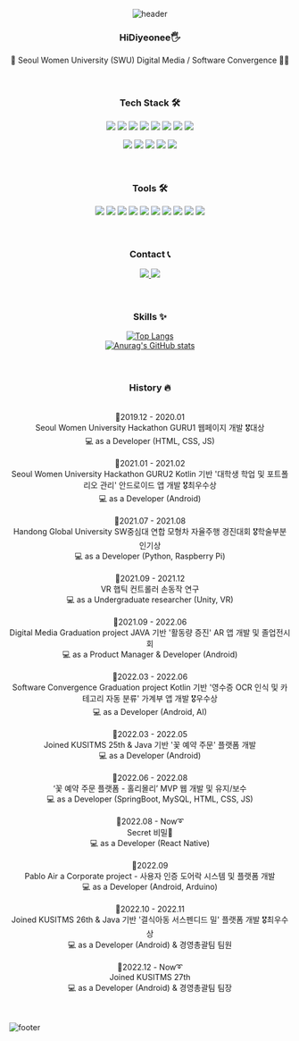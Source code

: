 <div align="center">

![header](https://capsule-render.vercel.app/api?type=waving&color=FD058B&height=200&section=header&text=Lee%20%20Jihyeon%20&fontAlign=50&fontAlignY=40&fontSize=50&fontColor=ffffff)

  
### HiDiyeonee🖐️

🏫 Seoul Women University (SWU) Digital Media / Software Convergence 👩‍💻
<br>
<br>
<br>

### Tech Stack 🛠️
<img src="https://img.shields.io/badge/Kotlin-7F52FF?style=flat-square&logo=Kotlin&logoColor=white"/> 
<img src="https://img.shields.io/badge/Java-007396?style=flat-square&logo=Java&logoColor=white"/> 
<img src="https://img.shields.io/badge/C-A8B9CC?style=flat-square&logo=C&logoColor=black"/>     
<img src="https://img.shields.io/badge/c++-00599C?style=flat-square&logo=c%2B%2B&logoColor=white">
<img src="https://img.shields.io/badge/Python-3776AB?style=flat-square&logo=Python&logoColor=white"/> 
<img src="https://img.shields.io/badge/JavaScript-F7DF1E?style=flat-square&logo=JavaScript&logoColor=black"/>
<img src="https://img.shields.io/badge/React Native-61DAFB?style=flat-square&logo=React&logoColor=black"/>
<img src="https://img.shields.io/badge/Spring Boot-6DB33F?style=flat-square&logo=Spring Boot&logoColor=white"/>  <p>
<img src="https://img.shields.io/badge/linux-FCC624?style=flat-square&logo=linux&logoColor=black">
<img src="https://img.shields.io/badge/MySQL-4479A1?style=flat-square&logo=MySQL&logoColor=white"/>
<img src="https://img.shields.io/badge/firebase-FFCA28?style=flat-squaree&logo=firebase&logoColor=white">
<img src="https://img.shields.io/badge/HTML5-E34F26?style=flat-square&logo=HTML5&logoColor=white"/>
<img src="https://img.shields.io/badge/CSS3-1572B6?style=flat-square&logo=CSS3&logoColor=white"/>
<br>
<br>
<br>
  
### Tools 🛠️
<img src="https://img.shields.io/badge/VSCode-007ACC?style=flat-square&logo=Visual Studio Code&logoColor=white"/>
<img src="https://img.shields.io/badge/Eclipse IDE-2C2255?style=flat-square&logo=Eclipse IDE&logoColor=white"/>
<img src="https://img.shields.io/badge/PyCharm-000000?style=flat-square&logo=PyCharm&logoColor=white"/>
<img src="https://img.shields.io/badge/IntelliJ IDEA-000000?style=flat-square&logo=IntelliJ IDEA&logoColor=white"/>
<img src="https://img.shields.io/badge/Android Studio-3DDC84?style=flat-square&logo=Android Studio&logoColor=white"/>
<img src="https://img.shields.io/badge/GitHub-000000?style=flat-square&logo=GitHub&logoColor=white"/>
<img src="https://img.shields.io/badge/Slack-4A154B?style=flat-square&logo=Slack&logoColor=white"/>
<img src="https://img.shields.io/badge/Notion-000000?style=flat-square&logo=Notion&logoColor=white"/>
<img src ="https://img.shields.io/badge/Figma-black?style=flat-square&logo=Figma&logoColor=white" />
<img src ="https://img.shields.io/badge/Photoshop-blue?style=flat-square&logo=Adobe Photoshop&logoColor=white" /><br/>
<br>
<br>
  
### Contact 📞
<a href = "https://www.instagram.com/dihyeonee/"><img src="https://img.shields.io/badge/instagram-purple?style=flat-square&logo=Instagram&logoColor=white"/>
<a href = "https://velog.io/@leejihyeon240"><img src="https://img.shields.io/badge/Blog-orange?style=flat-square&logo=Blogger&logoColor=white"/></a>
<br>
<br>
<br>

### Skills ✨

[![Top Langs](https://github-readme-stats.vercel.app/api/top-langs/?username=leejihyeon240&layout=compact)](https://github.com/leejihyeon240/github-readme-stats)
<br>
[![Anurag's GitHub stats](https://github-readme-stats.vercel.app/api?username=leejihyeon240)](https://github.com/leejihyeon240/github-readme-stats)<br>
<br>
<br>

### History 🔥
<br>
📌2019.12 - 2020.01 <br> Seoul Women University Hackathon GURU1 웹페이지 개발 🎖️대상 <br> 💻 as a Developer (HTML, CSS, JS)
<br>
<br>
📌2021.01 - 2021.02 <br> Seoul Women University Hackathon GURU2 Kotlin 기반 '대학생 학업 및 포트폴리오 관리' 안드로이드 앱 개발 🎖️최우수상 <br> 💻 as a Developer (Android)
<br>
<br>
📌2021.07 - 2021.08 <br> Handong Global University SW중심대 연합 모형차 자율주행 경진대회 🎖️학술부분 인기상 <br> 💻 as a Developer (Python, Raspberry Pi)
<br>
<br>
📌2021.09 - 2021.12 <br> VR 햅틱 컨트롤러 손동작 연구 <br> 💻 as a Undergraduate researcher (Unity, VR)
<br>
<br>
📌2021.09 - 2022.06 <br> Digital Media Graduation project JAVA 기반 '활동량 증진' AR 앱 개발 및 졸업전시회 <br> 💻 as a Product Manager & Developer (Android)
<br>
<br>
📌2022.03 - 2022.06 <br> Software Convergence Graduation project Kotlin 기반 '영수증 OCR 인식 및 카테고리 자동 분류' 가계부 앱 개발 🎖️우수상 <br> 💻 as a Developer (Android, AI)
<br>
<br>
📌2022.03 - 2022.05 <br> Joined KUSITMS 25th & Java 기반 '꽃 예약 주문' 플랫폼 개발 <br> 💻 as a Developer (Android)
<br>
<br>
📌2022.06 - 2022.08 <br> ‘꽃 예약 주문 플랫폼 - 홀리몰리’ MVP 웹 개발 및 유지/보수 <br> 💻 as a Developer (SpringBoot, MySQL, HTML, CSS, JS)
<br>
<br>
📌2022.08 - Now➰ <br> Secret 비밀🤫 <br> 💻 as a Developer (React Native)
<br>
<br>
📌2022.09 <br> Pablo Air a Corporate project - 사용자 인증 도어락 시스템 및 플랫폼 개발 <br> 💻 as a Developer (Android, Arduino)
<br>
<br>
📌2022.10 - 2022.11 <br> Joined KUSITMS 26th & Java 기반 '결식아동 서스펜디드 밀' 플랫폼 개발 🎖️최우수상 <br> 💻 as a Developer (Android) & 경영총괄팀 팀원
<br>
<br>
📌2022.12 - Now➰ <br> Joined KUSITMS 27th <br> 💻 as a Developer (Android) & 경영총괄팀 팀장
<br>
<br>
<br>
    
</div>

  ![footer](https://capsule-render.vercel.app/api?type=waving&color=FD058B&height=80&section=footer)
